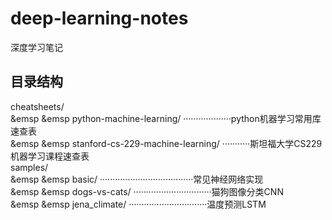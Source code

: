 # deep-learning-notes
深度学习笔记
## 目录结构
cheatsheets/ <br>
  &emsp &emsp python-machine-learning/    ···················python机器学习常用库速查表 <br>
  &emsp &emsp stanford-cs-229-machine-learning/   ···········斯坦福大学CS229机器学习课程速查表 <br>
samples/ <br>
  &emsp &emsp basic/    ·····································常见神经网络实现 <br>
  &emsp &emsp dogs-vs-cats/   ·······························猫狗图像分类CNN <br>
  &emsp &emsp jena_climate/   ·······························温度预测LSTM <br>

